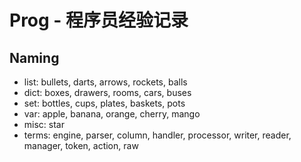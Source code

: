 # Prog - 程序员经验记录

## Naming

- list: bullets, darts, arrows, rockets, balls
- dict: boxes, drawers, rooms, cars, buses
- set:  bottles, cups, plates, baskets, pots
- var:  apple, banana, orange, cherry, mango
- misc: star
- terms: engine, parser, column, handler, processor, writer, reader, manager, token, action, raw
